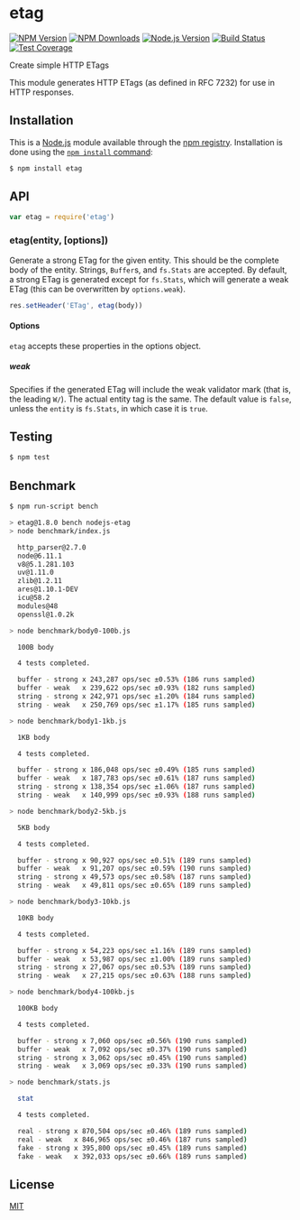 # etag

[![NPM Version][npm-image]][npm-url]
[![NPM Downloads][downloads-image]][downloads-url]
[![Node.js Version][node-version-image]][node-version-url]
[![Build Status][travis-image]][travis-url]
[![Test Coverage][coveralls-image]][coveralls-url]

Create simple HTTP ETags

This module generates HTTP ETags (as defined in RFC 7232) for use in
HTTP responses.

## Installation

This is a [Node.js](https://nodejs.org/en/) module available through the
[npm registry](https://www.npmjs.com/). Installation is done using the
[`npm install` command](https://docs.npmjs.com/getting-started/installing-npm-packages-locally):

```sh
$ npm install etag
```

## API

<!-- eslint-disable no-unused-vars -->

```js
var etag = require('etag')
```

### etag(entity, [options])

Generate a strong ETag for the given entity. This should be the complete
body of the entity. Strings, `Buffer`s, and `fs.Stats` are accepted. By
default, a strong ETag is generated except for `fs.Stats`, which will
generate a weak ETag (this can be overwritten by `options.weak`).

<!-- eslint-disable no-undef -->

```js
res.setHeader('ETag', etag(body))
```

#### Options

`etag` accepts these properties in the options object.

##### weak

Specifies if the generated ETag will include the weak validator mark (that
is, the leading `W/`). The actual entity tag is the same. The default value
is `false`, unless the `entity` is `fs.Stats`, in which case it is `true`.

## Testing

```sh
$ npm test
```

## Benchmark

```bash
$ npm run-script bench

> etag@1.8.0 bench nodejs-etag
> node benchmark/index.js

  http_parser@2.7.0
  node@6.11.1
  v8@5.1.281.103
  uv@1.11.0
  zlib@1.2.11
  ares@1.10.1-DEV
  icu@58.2
  modules@48
  openssl@1.0.2k

> node benchmark/body0-100b.js

  100B body

  4 tests completed.

  buffer - strong x 243,287 ops/sec ±0.53% (186 runs sampled)
  buffer - weak   x 239,622 ops/sec ±0.93% (182 runs sampled)
  string - strong x 242,971 ops/sec ±1.20% (184 runs sampled)
  string - weak   x 250,769 ops/sec ±1.17% (185 runs sampled)

> node benchmark/body1-1kb.js

  1KB body

  4 tests completed.

  buffer - strong x 186,048 ops/sec ±0.49% (185 runs sampled)
  buffer - weak   x 187,783 ops/sec ±0.61% (187 runs sampled)
  string - strong x 138,354 ops/sec ±1.06% (187 runs sampled)
  string - weak   x 140,999 ops/sec ±0.93% (188 runs sampled)

> node benchmark/body2-5kb.js

  5KB body

  4 tests completed.

  buffer - strong x 90,927 ops/sec ±0.51% (189 runs sampled)
  buffer - weak   x 91,207 ops/sec ±0.59% (190 runs sampled)
  string - strong x 49,573 ops/sec ±0.58% (187 runs sampled)
  string - weak   x 49,811 ops/sec ±0.65% (189 runs sampled)

> node benchmark/body3-10kb.js

  10KB body

  4 tests completed.

  buffer - strong x 54,223 ops/sec ±1.16% (189 runs sampled)
  buffer - weak   x 53,987 ops/sec ±1.00% (189 runs sampled)
  string - strong x 27,067 ops/sec ±0.53% (189 runs sampled)
  string - weak   x 27,215 ops/sec ±0.63% (188 runs sampled)

> node benchmark/body4-100kb.js

  100KB body

  4 tests completed.

  buffer - strong x 7,060 ops/sec ±0.56% (190 runs sampled)
  buffer - weak   x 7,092 ops/sec ±0.37% (190 runs sampled)
  string - strong x 3,062 ops/sec ±0.45% (190 runs sampled)
  string - weak   x 3,069 ops/sec ±0.33% (190 runs sampled)

> node benchmark/stats.js

  stat

  4 tests completed.

  real - strong x 870,504 ops/sec ±0.46% (189 runs sampled)
  real - weak   x 846,965 ops/sec ±0.46% (187 runs sampled)
  fake - strong x 395,800 ops/sec ±0.45% (189 runs sampled)
  fake - weak   x 392,033 ops/sec ±0.66% (189 runs sampled)
```

## License

[MIT](LICENSE)

[npm-image]: https://img.shields.io/npm/v/etag.svg
[npm-url]: https://npmjs.org/package/etag
[node-version-image]: https://img.shields.io/node/v/etag.svg
[node-version-url]: https://nodejs.org/en/download/
[travis-image]: https://img.shields.io/travis/jshttp/etag/master.svg
[travis-url]: https://travis-ci.org/jshttp/etag
[coveralls-image]: https://img.shields.io/coveralls/jshttp/etag/master.svg
[coveralls-url]: https://coveralls.io/r/jshttp/etag?branch=master
[downloads-image]: https://img.shields.io/npm/dm/etag.svg
[downloads-url]: https://npmjs.org/package/etag
